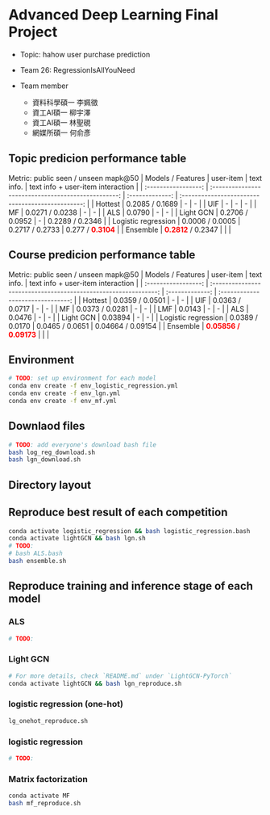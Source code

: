 # Advanced Deep Learning Final Project
- Topic: hahow user purchase prediction
- Team 26: RegressionIsAllYouNeed

- Team member
  - 資料科學碩一 李姵徵
  - 資工AI碩一 柳宇澤
  - 資工AI碩一 林聖硯
  - 網媒所碩一 何俞彥

## Topic predicion performance table

Metric: public seen / unseen mapk@50
|  Models / Features  |                      user-item                      |   text info.    |         text info + user-item interaction         |
| :-----------------: | :-------------------------------------------------: | :-------------: | :-----------------------------------------------: |
|       Hottest       |                   0.2085 / 0.1689                   |        -        |                         -                         |
|         UIF         |                          -                          |        -        |                         -                         |
|         MF          |                   0.0271 / 0.0238                   |        -        |                         -                         |
|         ALS         |                       0.0790                        |        -        |                         -                         |
|      Light GCN      |                   0.2706 / 0.0952                   |        -        |                  0.2289 / 0.2346                  |
| Logistic regression |                   0.0006 / 0.0005                   | 0.2717 / 0.2733 | 0.277 / <span style="color:red">**0.3104**</span> |
|      Ensemble       | <span style="color:red">**0.2812** </span> / 0.2347 |                 |                                                   |

## Course predicion performance table

Metric: public seen / unseen mapk@50
|  Models / Features  |                            user-item                            |   text info.    | text info + user-item interaction |
| :-----------------: | :-------------------------------------------------------------: | :-------------: | :-------------------------------: |
|       Hottest       |                         0.0359 / 0.0501                         |        -        |                 -                 |
|         UIF         |                         0.0363 / 0.0717                         |        -        |                 -                 |
|         MF          |                         0.0373 / 0.0281                         |        -        |                 -                 |
|         LMF         |                             0.0143                              |        -        |                 -                 |
|         ALS         |                             0.0476                              |        -        |                 -                 |
|      Light GCN      |                             0.03894                             |        -        |                 -                 |
| Logistic regression |                         0.0389 / 0.0170                         | 0.0465 / 0.0651 |         0.04664 / 0.09154         |
|      Ensemble       | <span style="color:red"> **0.05856 / 0.09173**          </span> |                 |                                   |

## Environment

```bash
# TODO: set up environment for each model
conda env create -f env_logistic_regression.yml
conda env create -f env_lgn.yml
conda env create -f env_mf.yml
```

## Downlaod files

```bash
# TODO: add everyone's download bash file
bash log_reg_download.sh
bash lgn_download.sh
```

## Directory layout



## Reproduce best result of each competition
```bash
conda activate logistic_regression && bash logistic_regression.bash
conda activate lightGCN && bash lgn.sh
# TODO: 
# bash ALS.bash
bash ensemble.sh
```

## Reproduce training and inference stage of each model 
### ALS
```bash
# TODO:

```

### Light GCN
```bash
# For more details, check `README.md` under `LightGCN-PyTorch`
conda activate lightGCN && bash lgn_reproduce.sh
```

### logistic regression (one-hot)
```bash
lg_onehot_reproduce.sh
```

### logistic regression 
```bash
# TODO:

```

### Matrix factorization
```bash
conda activate MF
bash mf_reproduce.sh
```
